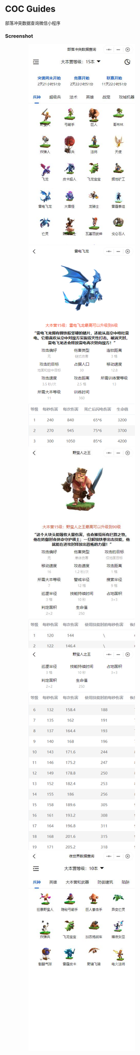 # COC Guides
部落冲突数据查询微信小程序

### Screenshot
<div align=center>
    <img src="https://github.com/zyhahaha/COC-Guides/blob/master/assets/screenshot/default.jpg" width="350px">
</div>
<div align=center>
    <img src="https://github.com/zyhahaha/COC-Guides/blob/master/assets/screenshot/detail.png" width="350px">
</div>
<div align=center>
    <img src="https://github.com/zyhahaha/COC-Guides/blob/master/assets/screenshot/hero.jpg" width="350px">
</div>
<div align=center>
    <img src="https://github.com/zyhahaha/COC-Guides/blob/master/assets/screenshot/table.png" width="350px">
</div>
<div align=center>
    <img src="https://github.com/zyhahaha/COC-Guides/blob/master/assets/screenshot/dark.jpg" width="350px">
</div>

